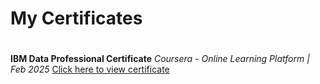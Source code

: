 <h1>My Certificates<h1></h1>

<b>IBM Data Professional Certificate</b>
<i>Coursera - Online Learning Platform | Feb 2025</i>
<a href="">Click here to view certificate</a>


